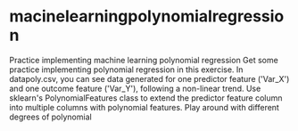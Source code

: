 # macinelearningpolynomialregression
Practice implementing machine learning polynomial regression 
Get some practice implementing polynomial regression in this exercise. In datapoly.csv, you can see data generated for one predictor feature ('Var_X') and one outcome feature ('Var_Y'), following a non-linear trend. Use sklearn's PolynomialFeatures class to extend the predictor feature column into multiple columns with polynomial features. Play around with different degrees of polynomial
